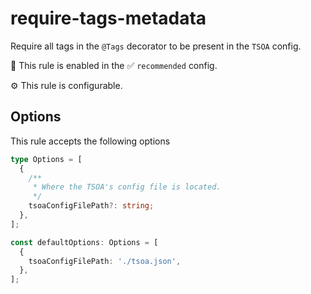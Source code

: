 # require-tags-metadata

Require all tags in the `@Tags` decorator to be present in the `TSOA` config.

💼 This rule is enabled in the ✅ `recommended` config.

⚙️ This rule is configurable.

<!-- end auto-generated rule header -->

## Options

This rule accepts the following options

<!-- start custom auto-generated options codeblock -->

```ts
type Options = [
  {
    /**
     * Where the TSOA's config file is located.
     */
    tsoaConfigFilePath?: string;
  },
];

const defaultOptions: Options = [
  {
    tsoaConfigFilePath: './tsoa.json',
  },
];
```

<!-- end custom auto-generated options codeblock -->
